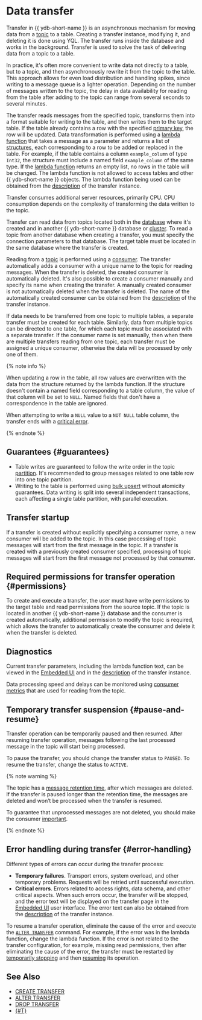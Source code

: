 # Data transfer

Transfer in {{ ydb-short-name }} is an asynchronous mechanism for moving data from a [topic](glossary.md#topic) to a table. Creating a transfer instance, modifying it, and deleting it is done using YQL. The transfer runs inside the database and works in the background. Transfer is used to solve the task of delivering data from a topic to a table.

In practice, it's often more convenient to write data not directly to a table, but to a topic, and then asynchronously rewrite it from the topic to the table. This approach allows for even load distribution and handling spikes, since writing to a message queue is a lighter operation. Depending on the number of messages written to the topic, the delay in data availability for reading from the table after adding to the topic can range from several seconds to several minutes.

The transfer reads messages from the specified topic, transforms them into a format suitable for writing to the table, and then writes them to the target table. If the table already contains a row with the specified [primary key](glossary.md#primary-key), the row will be updated. Data transformation is performed using a [lambda function](../yql/reference/syntax/expressions.md#lambda) that takes a message as a parameter and returns a list of [structures](../yql/reference/types/containers.md), each corresponding to a row to be added or replaced in the table. For example, if the table contains a column `example_column` of type `Int32`, the structure must include a named field `example_column` of the same type.
If the [lambda function](../yql/reference/syntax/expressions.md#lambda) returns an empty list, no rows in the table will be changed. The lambda function is not allowed to access tables and other {{ ydb-short-name }} objects.
The lambda function being used can be obtained from the [description](../reference/ydb-cli/commands/scheme-describe.md) of the transfer instance.

Transfer consumes additional server resources, primarily CPU. CPU consumption depends on the complexity of transforming the data written to the topic.

Transfer can read data from topics located both in the [database](glossary.md#database) where it's created and in another {{ ydb-short-name }} database or [cluster](glossary.md#cluster). To read a topic from another database when creating a transfer, you must specify the connection parameters to that database. The target table must be located in the same database where the transfer is created.

Reading from a [topic](glossary.md#topic) is performed using a [consumer](glossary.md#consumer). The transfer automatically adds a consumer with a unique name to the topic for reading messages. When the transfer is deleted, the created consumer is automatically deleted. It's also possible to create a consumer manually and specify its name when creating the transfer. A manually created consumer is not automatically deleted when the transfer is deleted. The name of the automatically created consumer can be obtained from the [description](../reference/ydb-cli/commands/scheme-describe.md) of the transfer instance.

If data needs to be transferred from one topic to multiple tables, a separate transfer must be created for each table. Similarly, data from multiple topics can be directed to one table, for which each topic must be associated with a separate transfer. If the consumer name is set manually, then when there are multiple transfers reading from one topic, each transfer must be assigned a unique consumer, otherwise the data will be processed by only one of them.

{% note info %}

When updating a row in the table, all row values are overwritten with the data from the structure returned by the lambda function. If the structure doesn't contain a named field corresponding to a table column, the value of that column will be set to `NULL`. Named fields that don't have a correspondence in the table are ignored.

When attempting to write a `NULL` value to a `NOT NULL` table column, the transfer ends with a [critical error](#error-handling).

{% endnote %}

## Guarantees {#guarantees}

* Table writes are guaranteed to follow the write order in the topic [partition](glossary.md#partition). It's recommended to group messages related to one table row into one topic partition.
* Writing to the table is performed using [bulk upsert](../recipes/ydb-sdk/bulk-upsert.md) without atomicity guarantees. Data writing is split into several independent transactions, each affecting a single table partition, with parallel execution.

## Transfer startup

If a transfer is created without explicitly specifying a consumer name, a new consumer will be added to the topic. In this case processing of topic messages will start from the first message in the topic.
If a transfer is created with a previously created consumer specified, processing of topic messages will start from the first message not processed by that consumer.

## Required permissions for transfer operation {#permissions}

To create and execute a transfer, the user must have write permissions to the target table and read permissions from the source topic. If the topic is located in another {{ ydb-short-name }} database and the consumer is created automatically, additional permission to modify the topic is required, which allows the transfer to automatically create the consumer and delete it when the transfer is deleted.

## Diagnostics

Current transfer parameters, including the lambda function text, can be viewed in the [Embedded UI](../reference/embedded-ui/index.md) and in the [description](../reference/ydb-cli/commands/scheme-describe.md) of the transfer instance.

Data processing speed and delays can be monitored using [consumer metrics](../reference/observability/metrics/index.md#topics) that are used for reading from the topic.

## Temporary transfer suspension {#pause-and-resume}

Transfer operation can be temporarily paused and then resumed. After resuming transfer operation, messages following the last processed message in the topic will start being processed.

To pause the transfer, you should change the transfer status to `PAUSED`. To resume the transfer, change the status to `ACTIVE`.

{% note warning %}

The topic has a [message retention time](datamodel/topic.md#retention-time), after which messages are deleted. If the transfer is paused longer than the retention time, the messages are deleted and won’t be processed when the transfer is resumed.

To guarantee that unprocessed messages are not deleted, you should make the consumer [important](datamodel/topic.md#important-consumer).

{% endnote %}

## Error handling during transfer {#error-handling}

Different types of errors can occur during the transfer process:

* **Temporary failures**. Transport errors, system overload, and other temporary problems. Requests will be retried until successful execution.
* **Critical errors**. Errors related to access rights, data schema, and other critical aspects. When such errors occur, the transfer will be stopped, and the error text will be displayed on the transfer page in the [Embedded UI](../reference/embedded-ui/index.md) user interface. The error text can also be obtained from the [description](../reference/ydb-cli/commands/scheme-describe.md) of the transfer instance.

To resume a transfer operation, eliminate the cause of the error and execute the [`ALTER TRANSFER`](../yql/reference/syntax/alter-transfer.md) command. For example, if the error was in the lambda function, change the lambda function. If the error is not related to the transfer configuration, for example, missing read permissions, then after eliminating the cause of the error, the transfer must be restarted by [temporarily stopping](#pause-and-resume) and then [resuming](#pause-and-resume) its operation.

## See Also

* [CREATE TRANSFER](../yql/reference/syntax/create-transfer.md)
* [ALTER TRANSFER](../yql/reference/syntax/alter-transfer.md)
* [DROP TRANSFER](../yql/reference/syntax/drop-transfer.md)
* [{#T}](../recipes/transfer/index.md)
